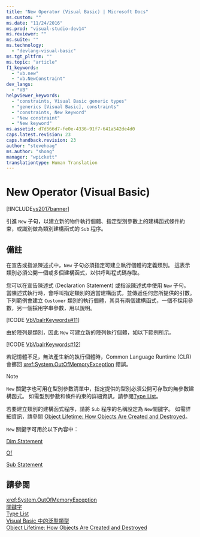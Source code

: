 ```yaml
---
title: "New Operator (Visual Basic) | Microsoft Docs"
ms.custom: ""
ms.date: "11/24/2016"
ms.prod: "visual-studio-dev14"
ms.reviewer: ""
ms.suite: ""
ms.technology: 
  - "devlang-visual-basic"
ms.tgt_pltfrm: ""
ms.topic: "article"
f1_keywords: 
  - "vb.new"
  - "vb.NewConstraint"
dev_langs: 
  - "VB"
helpviewer_keywords: 
  - "constraints, Visual Basic generic types"
  - "generics [Visual Basic], constraints"
  - "constraints, New keyword"
  - "New constraint"
  - "New keyword"
ms.assetid: d7d566d7-fe0e-4336-91f7-641a542de4d0
caps.latest.revision: 23
caps.handback.revision: 23
author: "stevehoag"
ms.author: "shoag"
manager: "wpickett"
translationtype: Human Translation
---
```

# New Operator (Visual Basic)
[!INCLUDE[vs2017banner](../../../csharp/includes/vs2017banner.md)]

引進 `New` 子句，以建立新的物件執行個體、指定型別參數上的建構函式條件約束，或識別做為類別建構函式的 `Sub` 程序。  
  
## 備註  
 在宣告或指派陳述式中，`New` 子句必須指定可建立執行個體的定義類別。  這表示類別必須公開一個或多個建構函式，以供呼叫程式碼存取。  
  
 您可以在宣告陳述式 \(Declaration Statement\) 或指派陳述式中使用 `New` 子句。  當陳述式執行時，會呼叫指定類別的適當建構函式，並傳遞任何您所提供的引數。  下列範例會建立 `Customer` 類別的執行個體，其具有兩個建構函式，一個不採用參數，另一個採用字串參數，用以說明。  
  
 [!CODE [VbVbalrKeywords#11](../CodeSnippet/VS_Snippets_VBCSharp/VbVbalrKeywords#11)]  
  
 由於陣列是類別，因此 `New` 可建立新的陣列執行個體，如以下範例所示。  
  
 [!CODE [VbVbalrKeywords#12](../CodeSnippet/VS_Snippets_VBCSharp/VbVbalrKeywords#12)]  
  
 若記憶體不足，無法產生新的執行個體時，Common Language Runtime \(CLR\) 會擲回 <xref:System.OutOfMemoryException> 錯誤。  
  
> [!NOTE]
>  `New` 關鍵字也可用在型別參數清單中，指定提供的型別必須公開可存取的無參數建構函式。  如需型別參數和條件約束的詳細資訊，請參閱[Type List](../../../visual-basic/language-reference/statements/type-list.md)。  
  
 若要建立類別的建構函式程序，請將 `Sub` 程序的名稱設定為 `New`關鍵字。  如需詳細資訊，請參閱 [Object Lifetime: How Objects Are Created and Destroyed](../../../visual-basic/programming-guide/language-features/objects-and-classes/object-lifetime-how-objects-are-created-and-destroyed.md)。  
  
 `New` 關鍵字可用於以下內容中：  
  
 [Dim Statement](../../../visual-basic/language-reference/statements/dim-statement.md)  
  
 [Of](../../../visual-basic/language-reference/statements/of-clause.md)  
  
 [Sub Statement](../../../visual-basic/language-reference/statements/sub-statement.md)  
  
## 請參閱  
 <xref:System.OutOfMemoryException>   
 [關鍵字](../../../visual-basic/language-reference/keywords/index.md)   
 [Type List](../../../visual-basic/language-reference/statements/type-list.md)   
 [Visual Basic 中的泛型類型](../../../visual-basic/programming-guide/language-features/data-types/generic-types.md)   
 [Object Lifetime: How Objects Are Created and Destroyed](../../../visual-basic/programming-guide/language-features/objects-and-classes/object-lifetime-how-objects-are-created-and-destroyed.md)